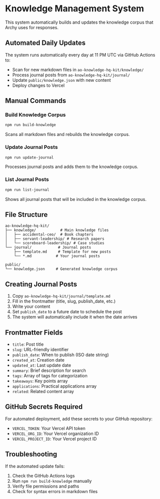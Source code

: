 # Knowledge Management System

This system automatically builds and updates the knowledge corpus that Archy uses for responses.

## Automated Daily Updates

The system runs automatically every day at 11 PM UTC via GitHub Actions to:
- Scan for new markdown files in `ao-knowledge-hq-kit/knowledge/`
- Process journal posts from `ao-knowledge-hq-kit/journal/`
- Update `public/knowledge.json` with new content
- Deploy changes to Vercel

## Manual Commands

### Build Knowledge Corpus
```bash
npm run build-knowledge
```
Scans all markdown files and rebuilds the knowledge corpus.

### Update Journal Posts
```bash
npm run update-journal
```
Processes journal posts and adds them to the knowledge corpus.

### List Journal Posts
```bash
npm run list-journal
```
Shows all journal posts that will be included in the knowledge corpus.

## File Structure

```
ao-knowledge-hq-kit/
├── knowledge/           # Main knowledge files
│   ├── accidental-ceo/  # Book chapters
│   ├── servant-leadership/ # Research papers
│   └── scoreboard-leadership/ # Case studies
└── journal/            # Journal posts
    ├── template.md     # Template for new posts
    └── *.md           # Your journal posts

public/
└── knowledge.json     # Generated knowledge corpus
```

## Creating Journal Posts

1. Copy `ao-knowledge-hq-kit/journal/template.md`
2. Fill in the frontmatter (title, slug, publish_date, etc.)
3. Write your content
4. Set `publish_date` to a future date to schedule the post
5. The system will automatically include it when the date arrives

## Frontmatter Fields

- `title`: Post title
- `slug`: URL-friendly identifier
- `publish_date`: When to publish (ISO date string)
- `created_at`: Creation date
- `updated_at`: Last update date
- `summary`: Brief description for search
- `tags`: Array of tags for categorization
- `takeaways`: Key points array
- `applications`: Practical applications array
- `related`: Related content array

## GitHub Secrets Required

For automated deployment, add these secrets to your GitHub repository:

- `VERCEL_TOKEN`: Your Vercel API token
- `VERCEL_ORG_ID`: Your Vercel organization ID
- `VERCEL_PROJECT_ID`: Your Vercel project ID

## Troubleshooting

If the automated update fails:
1. Check the GitHub Actions logs
2. Run `npm run build-knowledge` manually
3. Verify file permissions and paths
4. Check for syntax errors in markdown files
